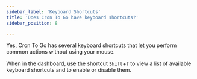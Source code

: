 ```yaml
---
sidebar_label: 'Keyboard Shortcuts'
title: 'Does Cron To Go have keyboard shortcuts?'
sidebar_position: 8

---
```

Yes, Cron To Go has several keyboard shortcuts that let you perform common actions without using your mouse. 

When in the dashboard, use the shortcut `Shift`+`?` to view a list of available keyboard shortcuts and to enable or disable them.